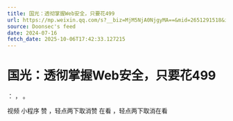 ```yaml
---
title: 国光：透彻掌握Web安全，只要花499
url: https://mp.weixin.qq.com/s?__biz=MjM5NjA0NjgyMA==&mid=2651291518&idx=2&sn=cc71c68cf73a8884fc25a9e18427099d
source: Doonsec's feed
date: 2024-07-16
fetch_date: 2025-10-06T17:42:33.127215
---
```


# 国光：透彻掌握Web安全，只要花499

：
，
。

视频
小程序
赞
，轻点两下取消赞
在看
，轻点两下取消在看